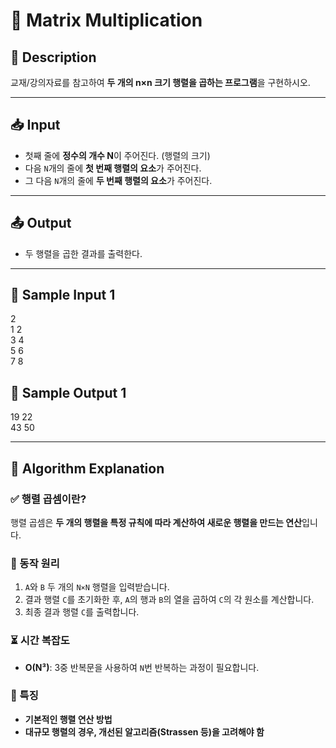 # 🔎 Matrix Multiplication

## 📌 Description

교재/강의자료를 참고하여 **두 개의 n×n 크기 행렬을 곱하는 프로그램**을 구현하시오.

---

## 📥 Input

- 첫째 줄에 **정수의 개수 N**이 주어진다. (행렬의 크기)
- 다음 `N`개의 줄에 **첫 번째 행렬의 요소**가 주어진다.
- 그 다음 `N`개의 줄에 **두 번째 행렬의 요소**가 주어진다.

---

## 📤 Output

- 두 행렬을 곱한 결과를 출력한다.

---

## 📝 Sample Input 1

2  
1 2  
3 4  
5 6  
7 8  

## 📌 Sample Output 1

19 22  
43 50  

---

## 🧐 Algorithm Explanation

### ✅ 행렬 곱셈이란?

행렬 곱셈은 **두 개의 행렬을 특정 규칙에 따라 계산하여 새로운 행렬을 만드는 연산**입니다.

### 🔹 동작 원리

1. `A`와 `B` 두 개의 `N×N` 행렬을 입력받습니다.  
2. 결과 행렬 `C`를 초기화한 후, `A`의 행과 `B`의 열을 곱하여 `C`의 각 원소를 계산합니다.  
3. 최종 결과 행렬 `C`를 출력합니다.  

### ⏳ 시간 복잡도

- **O(N³)**: 3중 반복문을 사용하여 `N`번 반복하는 과정이 필요합니다.

### 📌 특징

- **기본적인 행렬 연산 방법**
- **대규모 행렬의 경우, 개선된 알고리즘(Strassen 등)을 고려해야 함**
